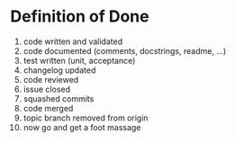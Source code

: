 # Definition of Done

1. code written and validated
2. code documented (comments, docstrings, readme, ...)
3. test written (unit, acceptance)
4. changelog updated
5. code reviewed
6. issue closed
7. squashed commits
8. code merged
9. topic branch removed from origin
10. now go and get a foot massage
